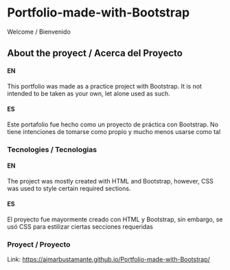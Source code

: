 # Portfolio-made-with-Bootstrap

Welcome / Bienvenido

## About the proyect / Acerca del Proyecto

#### EN
This portfolio was made as a practice project with Bootstrap. It is not intended to be taken as your own, let alone used as such.

#### ES
Este portafolio fue hecho como un proyecto de práctica con Bootstrap. No tiene intenciones de tomarse como propio y mucho menos usarse como tal

### Tecnologies / Tecnologias

#### EN
The project was mostly created with HTML and Bootstrap, however, CSS was used to style certain required sections.

#### ES
El proyecto fue mayormente creado con HTML y Bootstrap, sin embargo, se usó CSS para estilizar ciertas secciones requeridas

### Proyect / Proyecto

Link: https://aimarbustamante.github.io/Portfolio-made-with-Bootstrap/
